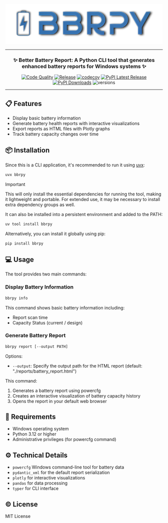 <div align="center">

<img src="https://raw.githubusercontent.com/pablofueros/better-battery-report/main/assets/banner.png" alt="BBRPY logo" width="600"/>

---

### **✨ Better Battery Report: A Python CLI tool that generates enhanced battery reports for Windows systems ✨**

[![Code Quality](https://github.com/pablofueros/bbrpy/actions/workflows/code-quality.yaml/badge.svg)](https://github.com/pablofueros/bbrpy/actions/workflows/code-quality.yaml)
[![Release](https://github.com/pablofueros/bbrpy/actions/workflows/release.yaml/badge.svg)](https://github.com/pablofueros/bbrpy/actions/workflows/release.yaml)
[![codecov](https://codecov.io/gh/pablofueros/better-battery-report/graph/badge.svg?token=YGVE6SADVQ)](https://codecov.io/gh/pablofueros/better-battery-report)
[![PyPI Latest Release](https://img.shields.io/pypi/v/bbrpy.svg)](https://pypi.org/project/bbrpy/)
[![PyPI Downloads](https://static.pepy.tech/badge/bbrpy)](https://pepy.tech/projects/bbrpy)
![versions](https://img.shields.io/pypi/pyversions/bbrpy.svg)

---

</div>

## 📋 Features

- Display basic battery information
- Generate battery health reports with interactive visualizations
- Export reports as HTML files with Plotly graphs
- Track battery capacity changes over time

## 📦 Installation

Since this is a CLI application, it's recommended to run it using [uvx](https://docs.astral.sh/uv/guides/tools/):

```bash
uvx bbrpy
```

> [!IMPORTANT]
> This will only install the essential dependencies for running the tool, making it lightweight and portable. For extended use, it may be necessary to install extra dependency groups as well.

It can also be installed into a persistent environment and added to the PATH:

```bash
uv tool install bbrpy
```

Alternatively, you can install it globally using pip:

```bash
pip install bbrpy
```

## 💻 Usage

The tool provides two main commands:

### Display Battery Information

```bash
bbrpy info
```

This command shows basic battery information including:

- Report scan time
- Capacity Status (current / design)

### Generate Battery Report

```bash
bbrpy report [--output PATH]
```

Options:

- `--output`: Specify the output path for the HTML report (default: "./reports/battery_report.html")

This command:

1. Generates a battery report using powercfg
2. Creates an interactive visualization of battery capacity history
3. Opens the report in your default web browser

## 📘 Requirements

- Windows operating system
- Python 3.12 or higher
- Administrative privileges (for powercfg command)

## ⚙️ Technical Details

- `powercfg` Windows command-line tool for battery data
- `pydantic_xml` for the default report serialization
- `plotly` for interactive visualizations
- `pandas` for data processing
- `typer` for CLI interface

## ©️ License

MIT License
